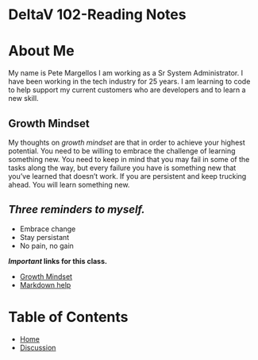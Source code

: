  # **DeltaV 102-Reading Notes**

# About Me

My name is Pete Margellos I am working as a Sr System Administrator. I have been working in the tech industry for 25 years. I am learning to code to help support my current customers who are developers and to learn a new skill.


## **Growth Mindset**

My thoughts on _growth mindset_ are that in order to achieve your highest potential. You need to be  willing to embrace the challenge of learning something new. You need to keep in mind that you may fail in some of the tasks along the way, but every failure you have is something new that you’ve  learned that doesn’t work. If you are persistent and keep trucking ahead. You will learn something new.

## **_Three reminders to myself._**

- Embrace change
- Stay persistant
- No pain, no gain

**_Important_ links for this class.**

- [Growth Mindset](Growth-Mindset-Reading.md)
- [Markdown help](https://docs.github.com/en/free-pro-team@latest/github/writing-on-github/basic-writing-and-formatting-syntax)

# Table of Contents

- [Home](https://pmargellos.github.io/reading-notes/)
- [Discussion](discussion_01.md)
